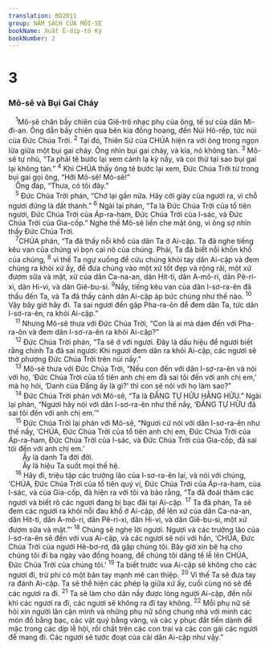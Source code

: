 ```yaml
---
translation: BD2011
group: NĂM SÁCH CỦA MÔI-SE
bookName: Xuất Ê-díp-tô Ký 
bookNumber: 2
---
```


<div class="title"><h1>3</h1><h3>Mô-sê và Bụi Gai Cháy</h3></div>
<span class="verse xu_3_1"> <sup>1</sup>Mô-sê chăn bầy chiên của Giê-trô nhạc phụ của ông, tế sư của dân Mi-đi-an. Ông dẫn bầy chiên qua bên kia đồng hoang, đến Núi Hô-rếp, tức núi của Ðức Chúa Trời. </span>
<span class="verse xu_3_2"><sup>2</sup> Tại đó, Thiên Sứ của CHÚA hiện ra với ông trong ngọn lửa giữa một bụi gai cháy. Ông nhìn bụi gai cháy, và kìa, nó không tàn. </span>
<span class="verse xu_3_3"><sup>3</sup> Mô-sê tự nhủ, “Ta phải tẽ bước lại xem cảnh lạ kỳ nầy, và coi thử tại sao bụi gai lại không tàn.” </span>
<span class="verse xu_3_4"><sup>4</sup> Khi CHÚA thấy ông tẽ bước lại xem, Ðức Chúa Trời từ trong bụi gai gọi ông, “Hỡi Mô-sê! Mô-sê!”<br/> Ông đáp, “Thưa, có tôi đây.”<br/></span>
<span class="verse xu_3_5"> <sup>5</sup> Ðức Chúa Trời phán, “Chớ lại gần nữa. Hãy cởi giày của ngươi ra, vì chỗ ngươi đứng là đất thánh.” </span>
<span class="verse xu_3_6"><sup>6</sup> Ngài lại phán, “Ta là Ðức Chúa Trời của tổ tiên ngươi, Ðức Chúa Trời của Áp-ra-ham, Ðức Chúa Trời của I-sác, và Ðức Chúa Trời của Gia-cốp.” Nghe thế Mô-sê liền che mặt ông, vì ông sợ nhìn thấy Ðức Chúa Trời.<br/></span>
<span class="verse xu_3_7"> <sup>7</sup>CHÚA phán, “Ta đã thấy nỗi khổ của dân Ta ở Ai-cập. Ta đã nghe tiếng kêu van của chúng vì bọn cai nô của chúng. Phải, Ta đã biết nỗi khốn khổ của chúng, </span>
<span class="verse xu_3_8"><sup>8</sup> vì thế Ta ngự xuống để cứu chúng khỏi tay dân Ai-cập và đem chúng ra khỏi xứ ấy, để đưa chúng vào một xứ tốt đẹp và rộng rãi, một xứ đượm sữa và mật, xứ của dân Ca-na-an, dân Hít-ti, dân A-mô-ri, dân Pê-ri-xi, dân Hi-vi, và dân Giê-bu-si. </span>
<span class="verse xu_3_9"><sup>9</sup>Nầy, tiếng kêu van của dân I-sơ-ra-ên đã thấu đến Ta, và Ta đã thấy cảnh dân Ai-cập áp bức chúng như thế nào. </span>
<span class="verse xu_3_10"><sup>10</sup> Vậy bây giờ hãy đi. Ta sai ngươi đến gặp Pha-ra-ôn để đem dân Ta, tức dân I-sơ-ra-ên, ra khỏi Ai-cập.”<br/></span>
<span class="verse xu_3_11"> <sup>11</sup> Nhưng Mô-sê thưa với Ðức Chúa Trời, “Con là ai mà dám đến với Pha-ra-ôn và đem dân I-sơ-ra-ên ra khỏi Ai-cập?”<br/></span>
<span class="verse xu_3_12"> <sup>12</sup> Ðức Chúa Trời phán, “Ta sẽ ở với ngươi. Ðây là dấu hiệu để ngươi biết rằng chính Ta đã sai ngươi: Khi ngươi đem dân ra khỏi Ai-cập, các ngươi sẽ thờ phượng Ðức Chúa Trời trên núi nầy.”<br/></span>
<span class="verse xu_3_13"> <sup>13</sup> Mô-sê thưa với Ðức Chúa Trời, “Nếu con đến với dân I-sơ-ra-ên và nói với họ, ‘Ðức Chúa Trời của tổ tiên anh chị em đã sai tôi đến với anh chị em,’ mà họ hỏi, ‘Danh của Ðấng ấy là gì?’ thì con sẽ nói với họ làm sao?”<br/></span>
<span class="verse xu_3_14"> <sup>14</sup> Ðức Chúa Trời phán với Mô-sê, “Ta là ÐẤNG TỰ HỮU HẰNG HỮU.” Ngài lại phán, “Ngươi hãy nói với dân I-sơ-ra-ên như thế nầy, ‘ÐẤNG TỰ HỮU đã sai tôi đến với anh chị em.’”<br/></span>
<span class="verse xu_3_15"> <sup>15</sup> Ðức Chúa Trời lại phán với Mô-sê, “Ngươi cứ nói với dân I-sơ-ra-ên như thế nầy, ‘CHÚA, Ðức Chúa Trời của tổ tiên anh chị em, Ðức Chúa Trời của Áp-ra-ham, Ðức Chúa Trời của I-sác, và Ðức Chúa Trời của Gia-cốp, đã sai tôi đến với anh chị em.’<br/>  Ấy là danh Ta đời đời.<br/>  Ấy là hiệu Ta suốt mọi thế hệ.<br/></span>
<span class="verse xu_3_16"> <sup>16</sup> Hãy đi, triệu tập các trưởng lão của I-sơ-ra-ên lại, và nói với chúng, ‘CHÚA, Ðức Chúa Trời của tổ tiên quý vị, Ðức Chúa Trời của Áp-ra-ham, của I-sác, và của Gia-cốp, đã hiện ra với tôi và bảo rằng, “Ta đã đoái thăm các ngươi và biết rõ các ngươi đang bị bạc đãi tại Ai-cập. </span>
<span class="verse xu_3_17"><sup>17</sup> Ta đã phán, Ta sẽ đem các ngươi ra khỏi nỗi đau khổ ở Ai-cập, để lên xứ của dân Ca-na-an, dân Hít-ti, dân A-mô-ri, dân Pê-ri-xi, dân Hi-vi, và dân Giê-bu-si, một xứ đượm sữa và mật.”’ </span>
<span class="verse xu_3_18"><sup>18</sup> Chúng sẽ nghe lời ngươi. Ngươi và các trưởng lão của I-sơ-ra-ên sẽ đến với vua Ai-cập, và các ngươi sẽ nói với hắn, ‘CHÚA, Ðức Chúa Trời của người Hê-bơ-rơ, đã gặp chúng tôi. Bây giờ xin bệ hạ cho chúng tôi đi ba ngày vào đồng hoang, để chúng tôi dâng tế lễ lên CHÚA, Ðức Chúa Trời của chúng tôi.’ </span>
<span class="verse xu_3_19"><sup>19</sup> Ta biết trước vua Ai-cập sẽ không cho các ngươi đi, trừ phi có một bàn tay mạnh mẽ can thiệp. </span>
<span class="verse xu_3_20"><sup>20</sup> Vì thế Ta sẽ đưa tay ra đánh Ai-cập. Ta sẽ thể hiện các phép lạ giữa xứ ấy, cuối cùng nó sẽ để các ngươi ra đi. </span>
<span class="verse xu_3_21"><sup>21</sup> Ta sẽ làm cho dân nầy được lòng người Ai-cập, đến nỗi khi các ngươi ra đi, các ngươi sẽ không ra đi tay không. </span>
<span class="verse xu_3_22"><sup>22</sup> Mỗi phụ nữ sẽ hỏi xin người lân cận mình và những phụ nữ sống chung nhà với mình các món đồ bằng bạc, các vật quý bằng vàng, và các y phục đắt tiền dành để mặc trong các dịp lễ hội, rồi chất trên các con trai và các con gái các ngươi để mang đi. Các ngươi sẽ tước đoạt của cải dân Ai-cập như vậy.”<br/></span>
